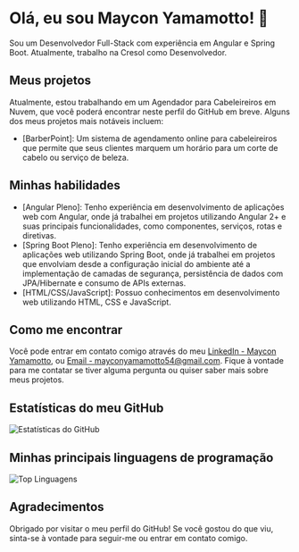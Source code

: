# Olá, eu sou Maycon Yamamotto! 👋

Sou um Desenvolvedor Full-Stack com experiência em Angular e Spring Boot. Atualmente, trabalho na Cresol como Desenvolvedor.

## Meus projetos

Atualmente, estou trabalhando em um Agendador para Cabeleireiros em Nuvem, que você poderá encontrar neste perfil do GitHub em breve. Alguns dos meus projetos mais notáveis incluem:

- [BarberPoint]: Um sistema de agendamento online para cabeleireiros que permite que seus clientes marquem um horário para um corte de cabelo ou serviço de beleza.

## Minhas habilidades

- [Angular Pleno]: Tenho experiência em desenvolvimento de aplicações web com Angular, onde já trabalhei em projetos utilizando Angular 2+ e suas principais funcionalidades, como componentes, serviços, rotas e diretivas.
- [Spring Boot Pleno]: Tenho experiência em desenvolvimento de aplicações web utilizando Spring Boot, onde já trabalhei em projetos que envolviam desde a configuração inicial do ambiente até a implementação de camadas de segurança, persistência de dados com JPA/Hibernate e consumo de APIs externas.
- [HTML/CSS/JavaScript]: Possuo conhecimentos em desenvolvimento web utilizando HTML, CSS e JavaScript.

## Como me encontrar

Você pode entrar em contato comigo através do meu [LinkedIn - Maycon Yamamotto](https://www.linkedin.com/in/mayconyamamotto/), ou [Email - mayconyamamotto54@gmail.com](mailto:mayconyamamotto43@gmail.com). Fique à vontade para me contatar se tiver alguma pergunta ou quiser saber mais sobre meus projetos.

## Estatísticas do meu GitHub

![Estatísticas do GitHub](https://github-readme-stats-git-master-mayconyamamotto.vercel.app/api?username=MayconYamamotto&show_icons=true)

## Minhas principais linguagens de programação

![Top Linguagens](https://github-readme-stats-git-master-mayconyamamotto.vercel.app/api/top-langs/?username=MayconYamamotto&layout=compact)

## Agradecimentos

Obrigado por visitar o meu perfil do GitHub! Se você gostou do que viu, sinta-se à vontade para seguir-me ou entrar em contato comigo.
